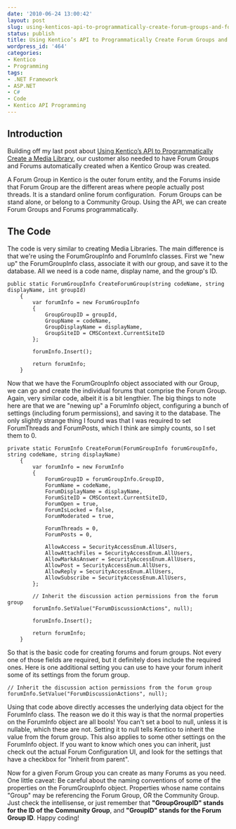 ```yaml
---
date: '2010-06-24 13:00:42'
layout: post
slug: using-kenticos-api-to-programmatically-create-forum-groups-and-forums
status: publish
title: Using Kentico’s API to Programmatically Create Forum Groups and Forums
wordpress_id: '464'
categories:
- Kentico
- Programming
tags:
- .NET Framework
- ASP.NET
- C#
- Code
- Kentico API Programming
---
```


## Introduction

Building off my last post about [Using Kentico’s API to Programmatically Create a Media Library](http://www.johnnycode.com/blog/2010/06/23/using-kenticos-api-to-programmatically-create-a-media-library/), our customer also needed to have Forum Groups and Forums automatically created when a Kentico Group was created.

A Forum Group in Kentico is the outer forum entity, and the Forums inside that Forum Group are the different areas where people actually post threads. It is a standard online forum configuration.  Forum Groups can be stand alone, or belong to a Community Group. Using the API, we can create Forum Groups and Forums programmatically.

## The Code

The code is very similar to creating Media Libraries. The main difference is that we're using the ForumGroupInfo and ForumInfo classes. First we "new up" the ForumGroupInfo class, associate it with our group, and save it to the database. All we need is a code name, display name, and the group's ID.

    public static ForumGroupInfo CreateForumGroup(string codeName, string displayName, int groupId)
        {
            var forumInfo = new ForumGroupInfo
            {
                GroupGroupID = groupId,
                GroupName = codeName,
                GroupDisplayName = displayName,
                GroupSiteID = CMSContext.CurrentSiteID
            };
    
            forumInfo.Insert();
    
            return forumInfo;
        }

Now that we have the ForumGroupInfo object associated with our Group, we can go and create the individual forums that comprise the Forum Group. Again, very similar code, albeit it is a bit lengthier. The big things to note here are that we are "newing up" a ForumInfo object, configuring a bunch of settings (including forum permissions), and saving it to the database. The only slightly strange thing I found was that I was required to set ForumThreads and ForumPosts, which I think are simply counts, so I set them to 0.

    private static ForumInfo CreateForum(ForumGroupInfo forumGroupInfo, string codeName, string displayName)
        {
            var forumInfo = new ForumInfo
            {
                ForumGroupID = forumGroupInfo.GroupID,
                ForumName = codeName,
                ForumDisplayName = displayName,
                ForumSiteID = CMSContext.CurrentSiteID,
                ForumOpen = true,
                ForumIsLocked = false,
                ForumModerated = true,
    
                ForumThreads = 0,
                ForumPosts = 0,
    
                AllowAccess = SecurityAccessEnum.AllUsers,
                AllowAttachFiles = SecurityAccessEnum.AllUsers,
                AllowMarkAsAnswer = SecurityAccessEnum.AllUsers,
                AllowPost = SecurityAccessEnum.AllUsers,
                AllowReply = SecurityAccessEnum.AllUsers,
                AllowSubscribe = SecurityAccessEnum.AllUsers,
            };
    
            // Inherit the discussion action permissions from the forum group
            forumInfo.SetValue("ForumDiscussionActions", null);
    
            forumInfo.Insert();
    
            return forumInfo;
        }

So that is the basic code for creating forums and forum groups. Not every one of those fields are required, but it definitely does include the required ones. Here is one additional setting you can use to have your forum inherit some of its settings from the forum group.

	// Inherit the discussion action permissions from the forum group
	forumInfo.SetValue("ForumDiscussionActions", null);

Using that code above directly accesses the underlying data object for the ForumInfo class. The reason we do it this way is that the normal properties on the ForumInfo object are all bools! You can't set a bool to null, unless it is nullable, which these are not. Setting it to null tells Kentico to inherit the value from the forum group. This also applies to some other settings on the ForumInfo object. If you want to know which ones you can inherit, just check out the actual Forum Configuration UI, and look for the settings that have a checkbox for "Inherit from parent".

Now for a given Forum Group you can create as many Forums as you need. One little caveat: Be careful about the naming conventions of some of the properties on the ForumGroupInfo object. Properties whose name contains "Group" may be referencing the Forum Group, OR the Community Group. Just check the intellisense, or just remember that **"GroupGroupID" stands for the ID of the Community Group**, and **"GroupID" stands for the Forum Group ID**. Happy coding!
